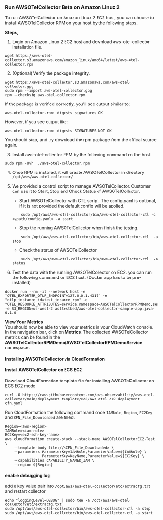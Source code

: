 ### Run AWSOTelCollector Beta on Amazon Linux 2

To run AWSOTelCollector on Amazon Linux 2 EC2 host, you can choose to install AWSOTelCollector RPM on your host by the following steps.

**Steps,**

1. Login on Amazon Linux 2 EC2 host and download aws-otel-collector installation file.
```
wget https://aws-otel-collector.s3.amazonaws.com/amazon_linux/amd64/latest/aws-otel-collector.rpm
```
2. (Optional) Verify the package integrity.
```
wget https://aws-otel-collector.s3.amazonaws.com/aws-otel-collector.gpg
sudo rpm --import aws-otel-collector.gpg
rpm --checksig aws-otel-collector.rpm
```
If the package is verified correctly, you'll see output similar to:
```
aws-otel-collector.rpm: digests signatures OK
```
However, if you see output like:
```
aws-otel-collector.rpm: digests SIGNATURES NOT OK
```
You should stop, and try download the rpm package from the offical source again.

3. Install aws-otel-collector RPM by the following command on the host
```
sudo rpm -Uvh  ./aws-otel-collector.rpm
```
4. Once RPM is installed, it will create AWSOTelCollector in directory ```/opt/aws/aws-otel-collector/```

5. We provided a control script to manage AWSOTelCollector. Customer can use it to Start, Stop and Check Status of AWSOTelCollector.

    * Start AWSOTelCollector with CTL script. The config.yaml is optional, if it is not provided the default [config](../../config.yaml) will be applied.  
    ```
        sudo /opt/aws/aws-otel-collector/bin/aws-otel-collector-ctl -c </path/config.yaml> -a start
    ```
    * Stop the running AWSOTelCollector when finish the testing.
    ```
        sudo /opt/aws/aws-otel-collector/bin/aws-otel-collector-ctl  -a stop
    ```
    * Check the status of AWSOTelCollector
    ```
        sudo /opt/aws/aws-otel-collector/bin/aws-otel-collector-ctl  -a status
    ```
      
6. Test the data with the running AWSOTelCollector on EC2. you can run the following command on EC2 host. (Docker app has to be pre-installed)
```
docker run --rm -it --network host -e "OTEL_EXPORTER_OTLP_ENDPOINT=127.0.0.1:4317" -e "otlp_instance_id=test_insance_rpm" -e "OTEL_RESOURCE_ATTRIBUTES=service.namespace=AWSOTelCollectorRPMDemo,service.name=AWSOTelCollectorRPMDemoService" -e S3_REGION=us-west-2 aottestbed/aws-otel-collector-sample-app:java-0.1.0
```

**View Your Metrics**  
You should now be able to view your metrics in your [CloudWatch console](https://console.aws.amazon.com/cloudwatch/). In the navigation bar, click on **Metrics**. The collected AWSOTelCollector metrics can be found in the **AWSOTelCollectorRPMDemo/AWSOTelCollectorRPMDemoService** namespace.

#### Installing AWSOTelCollector via CloudFormation
#### Install AWSOTelCollector on ECS EC2
Download CloudFormation template file for installing AWSOTelCollector on ECS EC2 mode
```
curl -O https://raw.githubusercontent.com/aws-observability/aws-otel-collector/main/deployment-template/ec2/aws-otel-ec2-deployment-cfn.yaml
```
Run CloudFormation the following command once ```IAMRole```, ```Region```, ```EC2Key``` and  ```CFN_File_Downloaded``` are filled.
```
Region=<aws-region>
IAMRole=<iam-role>
EC2Key=<ec2-ssh-key-name>
aws cloudformation create-stack --stack-name AWSOTelCollectorEC2-Test \
	--template-body file://<CFN_File_Downloaded> \
	--parameters ParameterKey=IAMRole,ParameterValue=${IAMRole} \
                 ParameterKey=KeyName,ParameterValue=${EC2Key} \
    --capabilities CAPABILITY_NAMED_IAM \
    --region ${Region}
```

#### enable debugging log

add a key value pair into `/opt/aws/aws-otel-collector/etc/extracfg.txt` and restart collector

```
echo "loggingLevel=DEBUG" | sudo tee -a /opt/aws/aws-otel-collector/etc/extracfg.txt
sudo /opt/aws/aws-otel-collector/bin/aws-otel-collector-ctl -a stop
sudo /opt/aws/aws-otel-collector/bin/aws-otel-collector-ctl -a start
```
